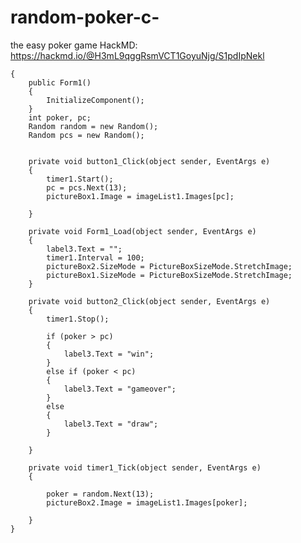 # random-poker-c-
the easy poker game
HackMD:
https://hackmd.io/@H3mL9qggRsmVCT1GoyuNjg/S1pdIpNekl

 
    {
        public Form1()
        {
            InitializeComponent();
        }
        int poker, pc;
        Random random = new Random();
        Random pcs = new Random();

        
        private void button1_Click(object sender, EventArgs e)
        {
            timer1.Start();
            pc = pcs.Next(13);
            pictureBox1.Image = imageList1.Images[pc];

        }

        private void Form1_Load(object sender, EventArgs e)
        {
            label3.Text = "";
            timer1.Interval = 100;
            pictureBox2.SizeMode = PictureBoxSizeMode.StretchImage;
            pictureBox1.SizeMode = PictureBoxSizeMode.StretchImage;
        }

        private void button2_Click(object sender, EventArgs e)
        {
            timer1.Stop();

            if (poker > pc)
            {
                label3.Text = "win";
            }
            else if (poker < pc)
            {
                label3.Text = "gameover";
            }
            else
            {
                label3.Text = "draw";
            }
            
        }

        private void timer1_Tick(object sender, EventArgs e)
        {

            poker = random.Next(13);
            pictureBox2.Image = imageList1.Images[poker];
            
        }
    }
